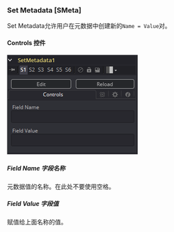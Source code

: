 ### Set Metadata [SMeta]

Set Metadata允许用户在元数据中创建新的`Name = Value`对。

#### Controls 控件

![SMeta_Controls](images/SMeta_Controls.png)

##### Field Name 字段名称

元数据值的名称。在此处不要使用空格。

##### Field Value 字段值

赋值给上面名称的值。

